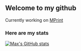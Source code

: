 ## Welcome to my github
Currently working on [MPrint](https://github.com/orangemaxx/mprint)
### Here are my stats

[![Max's GitHub stats](https://github-readme-stats.vercel.app/api?username=orangemaxx)](https://github.com/anuraghazra/github-readme-stats)
